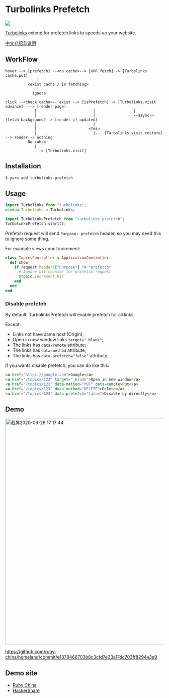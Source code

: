# Turbolinks Prefetch

[![](https://img.shields.io/npm/v/turbolinks-prefetch.svg)](https://www.npmjs.com/package/turbolinks-prefetch)

[Turbolinks](https://github.com/turbolinks/turbolinks) extend for prefetch links to speeds up your website.

[中文介绍与说明](https://ruby-china.org/topics/40471)

## WorkFlow

```
hover --> [prefetch] --<no cache>--> [XHR fetch] -> [Turbolinks cache.put]
              |
          <exist cache / in fetching>
              |
            ignore

click --<check cache>-- exist --> [isPrefetch] -> [Turbolinks.visit advance] ---> [render page]
             |                         |                 |
             |                         |                 --async-> [fetch background] -> [render if updated]
             |                         |
             |                       <Yes>
             |                         |--- [Turbolinks.visit restore] --> render -> nothing
          No cahce
             |
             ---> [Turbolinks.visit]
```

## Installation

```bash
$ yarn add turbolinks-prefetch
```

## Usage

```js
import Turbolinks from "turbolinks";
window.Turbolinks = Turbolinks;

import TurbolinksPrefetch from "turbolinks-prefetch";
TurbolinksPrefetch.start();
```

Prefetch request will send `Purpose: prefetch` header, so you may need this to ignore some thing.

For example views count increment:

```rb
class TopicsController < ApplicationController
  def show
    if request.headers["Purpose"] != "prefetch"
      # Ignore hit counter for prefetch request
      @topic.increment_hit
    end
  end
end
```

### Disable prefetch

By default, TurbolinksPrefetch will enable prefetch for all links.

Except:

- Links not have same host (Origin);
- Open in new window links `target="_blank"`;
- The links has `data-remote` attribute;
- The links has `data-method` attribute;
- The links has `data-prefetch="false"` attribute;

If you wants disable prefetch, you can do like this:

```html
<a href="https://google.com">Google</a>
<a href="/topics/123" target="_blank">Open in new window</a>
<a href="/topics/123" data-method="PUT" data-remote>Put</a>
<a href="/topics/123" data-method="DELETE">Delete</a>
<a href="/topics/123" data-prefetch="false">Disable by directly</a>
```

## Demo

<img width="715" alt="截屏2020-09-28 17 17 44" src="https://user-images.githubusercontent.com/5518/94414149-92935b00-01ae-11eb-9916-778d7740db98.png">

https://github.com/ruby-china/homeland/commit/e1378468703b8c3cfd7e33a17dc703ff8294a3e9

## Demo site

- [Ruby China](https://ruby-china.org)
- [HackerShare](https://hackershare.dev)
